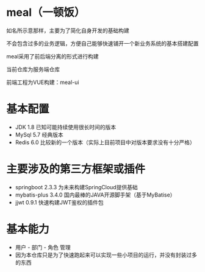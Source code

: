 # meal（一顿饭）
如名所示意那样，主要为了简化自身开发的基础构建

不会包含过多的业务逻辑，方便自己能够快速铺开一个新业务系统的基本搭建配置

meal采用了前后端分离的形式进行构建

当前仓库为服务端仓库

前端工程为VUE构建：meal-ui


# 基本配置
 - JDK 1.8 已知可能持续使用很长时间的版本
 - MySql 5.7 经典版本
 - Redis 6.0 比较新的一个版本（实际上目前项目中对版本要求没有十分严格）

# 主要涉及的第三方框架或插件
 - springboot 2.3.3 为未来构建SpringCloud提供基础
 - mybatis-plus 3.4.0 国内最棒的JAVA开源脚手架（基于MyBatise）
 - jjwt 0.9.1 快速构建JWT鉴权的插件包

# 基本能力
 - 用户 - 部门 - 角色 管理
 - 因为本仓库只是为了快速跑起来可以实现一些小项目的运行，并没有封装过多的东西